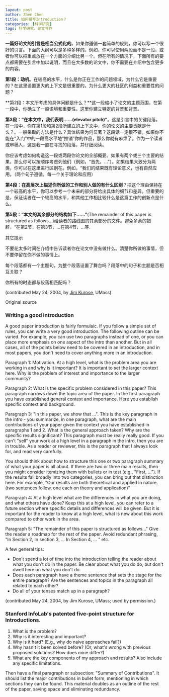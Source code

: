 ```yaml
---
layout: post
author: Zhen Chen
title: 如何撰写Introduction？
categories: [科学研究]
tags: 科学研究，论文写作
---
```


**一篇好论文的引言是相当公式化的**。如果你遵循一套简单的规则，你可以写一个很好的引言。下面的大纲可以是多种多样的。例如，你可以使用两段而不是一段，或者你可以把重点放在一个方面的介绍比另一个。但在所有的情况下，下面所有的要点都需要在引言中加以说明，而且在大多数的论文中，你不需要在介绍中包含更多的内容。

**第1段：动机**。在较高的水平，什么是你正在工作的问题领域，为什么它是重要的？在这里设置更大的上下文是很重要的。为什么更大的社区的利益和重要性的问题？ 

**第2段：本文所考虑的具体问题是什么？**这一段缩小了论文的主题范围。在第一段中，你确立了一般语境和重要性。这里你建立特定的背景和背景。 

**第3段：“在本文中，我们表明……(elevator pitch)”**。这是引言中的关键段落，在一段中，你在第1段和第2段所建立的上下文中，你的论文的主要贡献是什么？。一般采取的方法是什么？具体结果为何显著？这段话一定很不错。如果你不能在“入门”中的一段高水平地“推销”你的作品，那么你就有麻烦了。作为一个读者或审稿人，这是我一直在寻找的段落，并仔细阅读。 

你应该考虑如何构造这一段或两段你论文的全部概要。如果有两个或三个主要的结果，那么你可以按顺序考虑列他们（例如，“首先，…”）。如果结果大致分为两类，你可以在这里进行区别在。例如，“我们的结果既有理论意义，也有自然应用。（两个句子遵循，每一个关于理论和应用） 

**第4段：在高层次上描述你所做的工作和别人做的有什么区别**？把这个理由保持在一个较高的水平，你可以参考一个未来的部分将给出具体的细节和差异。但重要的是，保证读者在一个较高的水平，和其他工作相比较什么是这篇工作的创新点是什么。 

**第5段：“本文的其余部分的结构如下……”**(The remainder of this paper is structured as follows...)给读者的路线图的其余部分的文件。避免多余的措辞，“在第2节，在第3节，…在第4节，…等.

其它提示

不要花太多时间在介绍中告诉读者你在论文中没有做什么。清楚你所做的事情，但不要停留在你不做的事情上。

每个段落都有一个主题句，为整个段落设置了舞台吗？段落中的句子和主题是否相互关联？

你所有的时态都与段落相匹配吗？

(contributed May 24, 2004, by [Jim Kurose](http://www-net.cs.umass.edu/kurose/writing/intro-style.html), UMass)

Original source

### Writing a good introduction ###

A good paper introduction is fairly formulaic. If you follow a simple set of rules, you can write a very good introduction. The following outline can be varied. For example, you can use two paragraphs instead of one, or you can place more emphasis on one aspect of the intro than another. But in all cases, all of the points below need to be covered in an introduction, and in most papers, you don't need to cover anything more in an introduction.

Paragraph 1: Motivation. At a high level, what is the problem area you are working in and why is it important? It is important to set the larger context here. Why is the problem of interest and importance to the larger community?

Paragraph 2: What is the specific problem considered in this paper? This paragraph narrows down the topic area of the paper. In the first paragraph you have established general context and importance. Here you establish specific context and background.

Paragraph 3: "In this paper, we show that ...". This is the key paragraph in the intro - you summarize, in one paragraph, what are the main contributions of your paper given the context you have established in paragraphs 1 and 2. What is the general approach taken? Why are the specific results significant? This paragraph must be really really good. If you can't "sell" your work at a high level in a paragraph in the intro, then you are in trouble. As a reader or reviewer, this is the paragraph that I always look for, and read very carefully.

You should think about how to structure this one or two paragraph summary of what your paper is all about. If there are two or three main results, then you might consider itemizing them with bullets or in test (e.g., "First, ..."). If the results fall broadly into two categories, you can bring out that distinction here. For example, "Our results are both theoretical and applied in nature. (two sentences follow, one each on theory and application)"

Paragraph 4: At a high level what are the differences in what you are doing, and what others have done? Keep this at a high level, you can refer to a future section where specific details and differences will be given. But it is important for the reader to know at a high level, what is new about this work compared to other work in the area.

Paragraph 5: "The remainder of this paper is structured as follows..." Give the reader a roadmap for the rest of the paper. Avoid redundant phrasing, "In Section 2, In section 3, ... In Section 4, ... " etc.

A few general tips:

- Don't spend a lot of time into the introduction telling the reader about what you don't do in the paper. Be clear about what you do do, but don't dwell here on what you don't do.
- Does each paragraph have a theme sentence that sets the stage for the entire paragraph? Are the sentences and topics in the paragraph all related to each other?
- Do all of your tenses match up in a paragraph? 

(contributed May 24, 2004, by Jim Kurose, UMass; used by permission.) 


### Stanford InfoLab's patented five-point structure for Introductions. ###

1. What is the problem?
1. Why is it interesting and important?
1. Why is it hard? (E.g., why do naive approaches fail?)
1. Why hasn't it been solved before? (Or, what's wrong with previous proposed solutions? How does mine differ?)
1. What are the key components of my approach and results? Also include any specific limitations. 

Then have a final paragraph or subsection: "Summary of Contributions". It should list the major contributions in bullet form, mentioning in which sections they can be found. This material doubles as an outline of the rest of the paper, saving space and eliminating redundancy. 